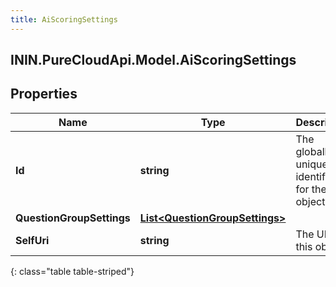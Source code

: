 ```yaml
---
title: AiScoringSettings
---
```

## ININ.PureCloudApi.Model.AiScoringSettings

## Properties

|Name | Type | Description | Notes|
|------------ | ------------- | ------------- | -------------|
| **Id** | **string** | The globally unique identifier for the object. | [optional] |
| **QuestionGroupSettings** | [**List&lt;QuestionGroupSettings&gt;**](QuestionGroupSettings.html) |  | [optional] |
| **SelfUri** | **string** | The URI for this object | [optional] |
{: class="table table-striped"}



